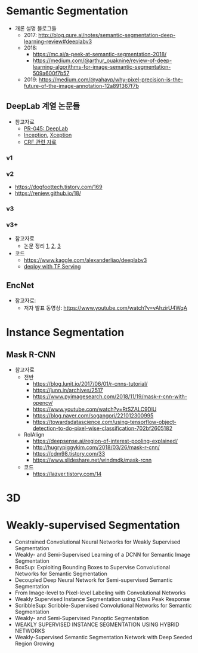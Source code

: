 # Semantic Segmentation
* 개론 설명 블로그들
  * 2017: http://blog.qure.ai/notes/semantic-segmentation-deep-learning-review#deeplabv3
  * 2018: 
    * https://mc.ai/a-peek-at-semantic-segmentation-2018/
    * https://medium.com/@arthur_ouaknine/review-of-deep-learning-algorithms-for-image-semantic-segmentation-509a600f7b57
  * 2019: https://medium.com/@vahavp/why-pixel-precision-is-the-future-of-the-image-annotation-12a891367f7b
  
##  DeepLab 계열 논문들
* 참고자료
  * [PR-045: DeepLab](https://www.youtube.com/watch?v=JiC78rUF4iI)
  * [Inception](https://norman3.github.io/papers/docs/google_inception.html), [Xception](https://nbviewer.jupyter.org/github/Hyunjulie/KR-Reading-Image-Segmentation-Papers/blob/master/Xception설명과%20Pytorch구현.ipynb)
  * [CRF 관련 자료](http://swoh.web.engr.illinois.edu/courses/IE598/handout/fall2016_slide15.pdf)

### v1
### v2
* https://dogfoottech.tistory.com/169
* https://reniew.github.io/18/
### v3
### v3+
* 참고자료
  * 논문 정리 [1](https://medium.com/hyunjulie/2%ED%8E%B8-%EB%91%90-%EC%A0%91%EA%B7%BC%EC%9D%98-%EC%A0%91%EC%A0%90-deeplab-v3-ef7316d4209d), [2](https://blog.lunit.io/2018/07/02/deeplab-v3-encoder-decoder-with-atrous-separable-convolution-for-semantic-image-segmentation/), [3](https://cdm98.tistory.com/32)
* 코드
  * https://www.kaggle.com/alexanderliao/deeplabv3
  * [deploy with TF Serving](https://mighty.ai/blog/how-to-deploy-segmentation-models-with-tensorflow-serving/)

## EncNet
* 참고자료: 
  * 저자 발표 동영상: https://www.youtube.com/watch?v=vAhzirU4WqA

# Instance Segmentation
## Mask R-CNN
* 참고자료
  * 전반
    * https://blog.lunit.io/2017/06/01/r-cnns-tutorial/
    * https://junn.in/archives/2517
    * https://www.pyimagesearch.com/2018/11/19/mask-r-cnn-with-opencv/
    * https://www.youtube.com/watch?v=RtSZALC9DlU
    * https://blog.naver.com/sogangori/221012300995
    * https://towardsdatascience.com/using-tensorflow-object-detection-to-do-pixel-wise-classification-702bf2605182
  * RoIAlign
    * https://deepsense.ai/region-of-interest-pooling-explained/
    * http://hugrypiggykim.com/2018/03/26/mask-r-cnn/
    * https://cdm98.tistory.com/33
    * https://www.slideshare.net/windmdk/mask-rcnn
  * 코드
    * https://lazyer.tistory.com/14
# 3D
# Weakly-supervised Segmentation
* Constrained Convolutional Neural Networks for Weakly Supervised Segmentation
* Weakly- and Semi-Supervised Learning of a DCNN for Semantic Image Segmentation
* BoxSup: Exploiting Bounding Boxes to Supervise Convolutional Networks for Semantic Segmentation
* Decoupled Deep Neural Network for Semi-supervised Semantic Segmentation
* From Image-level to Pixel-level Labeling with Convolutional Networks
* Weakly Supervised Instance Segmentation using Class Peak Response
* ScribbleSup: Scribble-Supervised Convolutional Networks for Semantic Segmentation
* Weakly- and Semi-Supervised Panoptic Segmentation
* WEAKLY SUPERVISED INSTANCE SEGMENTATION USING HYBRID NETWORKS
* Weakly-Supervised Semantic Segmentation Network with Deep Seeded Region Growing
